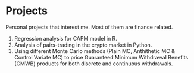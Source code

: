 # Projects
Personal projects that interest me. Most of them are finance related.

1. Regression analysis for CAPM model in R.
2. Analysis of pairs-trading in the crypto market in Python.
3. Using different Monte Carlo methods (Plain MC, Anthithetic MC & Control Variate MC) to price Guaranteed Minimum Withdrawal Benefits (GMWB) products for both discrete and continuous withdrawals.
